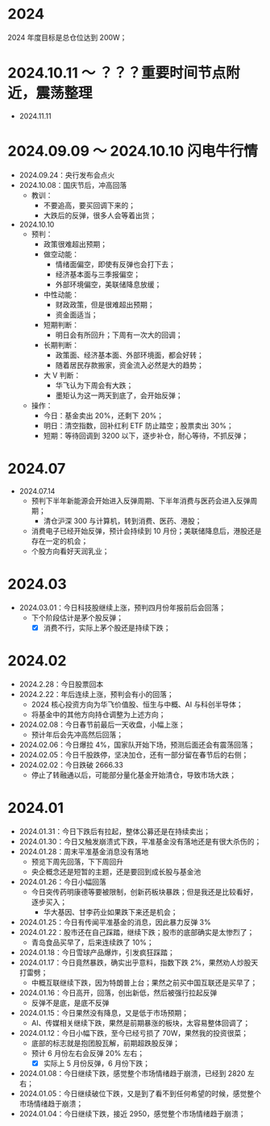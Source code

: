 # 2024

2024 年度目标是总仓位达到 200W；

# 2024.10.11 ～ ？？？重要时间节点附近，震荡整理

- 2024.11.11

# 2024.09.09 ～ 2024.10.10 闪电牛行情

- 2024.09.24：央行发布会点火
- 2024.10.08：国庆节后，冲高回落
  - 教训：
    - 不要追高，要买回调下来的；
    - 大跌后的反弹，很多人会等着出货；
- 2024.10.10
  - 预判：
    - 政策很难超出预期；
    - 做空动能：
      - 情绪面偏空，即使有反弹也会打下去；
      - 经济基本面与三季报偏空；
      - 外部环境偏空，美联储降息放缓；
    - 中性动能：
      - 财政政策，但是很难超出预期；
      - 资金面适当；
    - 短期判断：
      - 明日会有所回升；下周有一次大的回调；
    - 长期判断：
      - 政策面、经济基本面、外部环境面，都会好转；
      - 随着居民存款搬家，资金流入必然是大的趋势；
    - 大 V 判断：
      - 华飞认为下周会有大跌；
      - 墨矩认为这一两天到底了，会开始反弹；
  - 操作：
    - 今日：基金卖出 20%，还剩下 20%；
    - 明日：清空指数，回补红利 ETF 防止踏空；股票卖出 30%；
    - 短期：等待回调到 3200 以下，逐步补仓，耐心等待，不抓反弹；

# 2024.07

- 2024.07.14
  - 预判下半年新能源会开始进入反弹周期、下半年消费与医药会进入反弹周期；
    - 清仓沪深 300 与计算机，转到消费、医药、港股；
  - 消费电子已经开始反弹，预计会持续到 10 月份；美联储降息后，港股还是存在一定的机会；
  - 个股方向看好天润乳业；

# 2024.03

- 2024.03.01：今日科技股继续上涨，预判四月份年报前后会回落；
  - 下个阶段估计是茅个股反弹；
    - [x] 消费不行，实际上茅个股还是持续下跌；

# 2024.02

- 2024.2.28：今日股票回本
- 2024.2.22：年后连续上涨，预判会有小的回落；
  - 2024 核心投资方向为华飞价值股、恒生与中概、AI 与科创半导体；
  - 将基金中的其他方向持仓调整为上述方向；
- 2024.02.08：今日春节前最后一天收盘，小幅上涨；
  - 预计年后会先冲高然后回落；
- 2024.02.06：今日爆拉 4%，国家队开始下场，预测后面还会有震荡回落；
- 2024.02.05：今日千股跌停，坚决加仓，还有一部分留在春节后的右侧；
- 2024.02.02：今日跌破 2666.33
  - 停止了转融通以后，可能部分量化基金开始清仓，导致市场大跌；

# 2024.01

- 2024.01.31：今日下跌后有拉起，整体公募还是在持续卖出；
- 2024.01.30：今日又触发崩溃式下跌，平准基金没有落地还是有很大杀伤的；
- 2024.01.28：周末平准基金消息没有落地
  - 预览下周先回落，下下周回升
  - 央企概念还是短暂的主题，还是要回到成长股与基金池
- 2024.01.26：今日小幅回落
  - 今日突传药明康德等要被限制，创新药板块暴跌；但是我还是比较看好，逐步买入；
    - 华大基因、甘李药业如果跌下来还是机会；
- 2024.01.25：今日有传闻平准基金的消息，因此暴力反弹 3%
- 2024.01.22：股市还在自己踩踏，继续下跌；股市的底部确实是太惨烈了；
  - 青岛食品买早了，后来连续跌了 10%；
- 2024.01.18：今日雪球产品爆炸，引发疯狂踩踏；
- 2024.01.17：今日竟然暴跌，确实出乎意料，指数下跌 2%，果然劝人炒股天打雷劈；
  - 中概互联继续下跌，因为特朗普上台；果然之前买中国互联还是买早了；
- 2024.01.16：今日高开，回落，创出新低，然后被强行拉起反弹
  - 反弹不是底，是底不反弹
- 2024.01.15：今日果然没有降息，又是低于市场预期；
  - AI、传媒相关继续下跌，果然是前期暴涨的板块，太容易整体回调了；
- 2024.01.12：今日小幅下跌，至今已经亏损了 70W，果然我的投资很菜；
  - 底部的标志就是抱团股瓦解，前期超跌股反弹；
  - 预计 6 月份左右会反弹 20% 左右；
    - [x] 实际上 5 月份反弹，6 月份下跌；
- 2024.01.08：今日继续下跌，感觉整个市场情绪趋于崩溃，已经到 2820 左右；
- 2024.01.05：今日继续破位下跌，又是到了看不到任何希望的时候，感觉整个市场情绪趋于崩溃；
- 2024.01.04：今日继续下跌，接近 2950，感觉整个市场情绪趋于崩溃；
